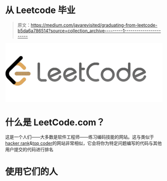 # 从 Leetcode 毕业

> 原文：<https://medium.com/javarevisited/graduating-from-leetcode-b5da6a786514?source=collection_archive---------1----------------------->

[![](img/c66ed56895420ad1f15ac845b01a84cd.png)](https://javarevisited.blogspot.com/2017/02/5-websites-for-practicing-data-structure-algorithms-for-coding-interviews.html)

# 什么是 LeetCode.com？

这是一个人们——大多数是软件工程师——练习编码技能的网站。这与类似于[hacker rank](https://medium.com/u/d3ac51b2731c?source=post_page-----b5da6a786514--------------------------------)&[top coder](https://medium.com/u/500b80805dd8?source=post_page-----b5da6a786514--------------------------------)的网站非常相似，它会将你为特定问题编写的代码与其他用户提交的代码进行排名

# 使用它们的人